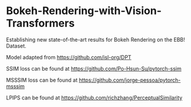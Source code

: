 # Bokeh-Rendering-with-Vision-Transformers
Establishing new state-of-the-art results for Bokeh Rendering on the EBB! Dataset.

Model adapted from https://github.com/isl-org/DPT

SSIM loss can be found at https://github.com/Po-Hsun-Su/pytorch-ssim

MSSSIM loss can be found at https://github.com/jorge-pessoa/pytorch-msssim

LPIPS can be found at https://github.com/richzhang/PerceptualSimilarity
